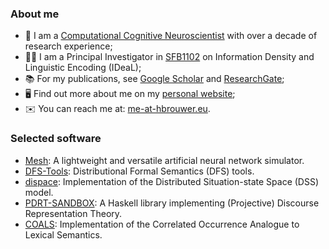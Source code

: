 ### About me

- :brain: I am a [Computational Cognitive Neuroscientist](https://www.rug.nl/research/portal/publications/the-electrophysiology-of-language-comprehension(32f172dc-8ee5-42bf-a91f-c2406398c019).html) with over a decade of research experience;
- :male_detective: I am a Principal Investigator in [SFB1102](https://sfb1102.uni-saarland.de/) on Information Density and Linguistic Encoding (IDeaL);
- :books: For my publications, see [Google Scholar](https://scholar.google.com/) and [ResearchGate](https://www.researchgate.net/);
- :desktop_computer: Find out more about me on my [personal website](http://www.hbrouwer.eu/);
- :envelope: You can reach me at: [me-at-hbrouwer.eu](mailto:me-at-hbrouwer.eu).

### Selected software

* [Mesh](https://github.com/hbrouwer/mesh): A lightweight and versatile artificial neural network simulator.
* [DFS-Tools](http://github.com/hbrouwer/dfs-tools): Distributional Formal Semantics (DFS) tools.
* [dispace](http://github.com/hbrouwer/dispace): Implementation of the Distributed Situation-state Space (DSS) model.
* [PDRT-SANDBOX](http://hbrouwer.github.io/pdrt-sandbox/): A Haskell library implementing (Projective) Discourse Representation Theory.
* [COALS](http://github.com/hbrouwer/coals): Implementation of the Correlated Occurrence Analogue to Lexical Semantics.
